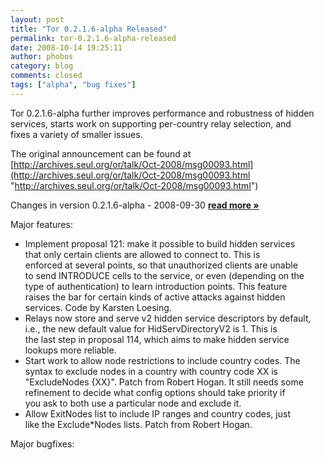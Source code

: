 ```yaml
---
layout: post
title: "Tor 0.2.1.6-alpha Released"
permalink: tor-0.2.1.6-alpha-released
date: 2008-10-14 19:25:11
author: phobos
category: blog
comments: closed
tags: ["alpha", "bug fixes"]
---
```


Tor 0.2.1.6-alpha further improves performance and robustness of hidden  
 services, starts work on supporting per-country relay selection, and  
 fixes a variety of smaller issues.

The original announcement can be found at  
 [http://archives.seul.org/or/talk/Oct-2008/msg00093.html](http://archives.seul.org/or/talk/Oct-2008/msg00093.html "http://archives.seul.org/or/talk/Oct-2008/msg00093.html")

Changes in version 0.2.1.6-alpha - 2008-09-30 [**read more »**](https://blog.torproject.org/blog/tor-0.2.1.6-alpha-released)

Major features:

-   Implement proposal 121: make it possible to build hidden services  
     that only certain clients are allowed to connect to. This is  
     enforced at several points, so that unauthorized clients are unable  
     to send INTRODUCE cells to the service, or even (depending on the  
     type of authentication) to learn introduction points. This feature  
     raises the bar for certain kinds of active attacks against hidden  
     services. Code by Karsten Loesing.
-   Relays now store and serve v2 hidden service descriptors by default,  
     i.e., the new default value for HidServDirectoryV2 is 1. This is  
     the last step in proposal 114, which aims to make hidden service  
     lookups more reliable.
-   Start work to allow node restrictions to include country codes. The  
     syntax to exclude nodes in a country with country code XX is  
     "ExcludeNodes {XX}". Patch from Robert Hogan. It still needs some  
     refinement to decide what config options should take priority if  
     you ask to both use a particular node and exclude it.
-   Allow ExitNodes list to include IP ranges and country codes, just  
     like the Exclude\*Nodes lists. Patch from Robert Hogan.

Major bugfixes:  

